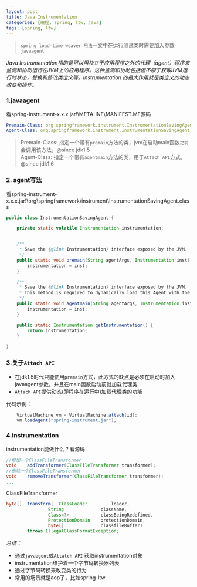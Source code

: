 ```yaml
---
layout: post
title: Java Instrumentation
categories: [编程, spring, ltw, java]
tags: [spring, ltw]
---
```


> `spring load-time-weaver 用法`一文中在运行测试类时需要加入参数`-javaagent`

*Java Instrumentation指的是可以用独立于应用程序之外的代理（agent）程序来监测和协助运行在JVM上的应用程序。这种监测和协助包括但不限于获取JVM运行时状态，替换和修改类定义等。Instrumentation 的最大作用就是类定义的动态改变和操作。*

### 1.javaagent

看spring-instrument-x.x.x.jar!\META-INF\MANIFEST.MF源码
```yaml
Premain-Class: org.springframework.instrument.InstrumentationSavingAgent
Agent-Class: org.springframework.instrument.InstrumentationSavingAgent
```
> Premain-Class: 指定一个带有`premain`方法的类，jvm在启动main函数`之前`会调用该方法，@since jdk1.5   
> Agent-Class: 指定一个带有`agentmain`方法的类，用于`Attach API`方式，@since jdk1.6

### 2. agent写法
看spring-instrument-x.x.x.jar!\org\springframework\instrument\InstrumentationSavingAgent.class
```java
public class InstrumentationSavingAgent {

	private static volatile Instrumentation instrumentation;


	/**
	 * Save the {@link Instrumentation} interface exposed by the JVM.
	 */
	public static void premain(String agentArgs, Instrumentation inst) {
		instrumentation = inst;
	}

	/**
	 * Save the {@link Instrumentation} interface exposed by the JVM.
	 * This method is required to dynamically load this Agent with the Attach API.
	 */
	public static void agentmain(String agentArgs, Instrumentation inst) {
		instrumentation = inst;
	}

	public static Instrumentation getInstrumentation() {
		return instrumentation;
	}

}
```

### 3.关于`Attach API`
* 在jdk1.5时代只能使用`premain`方式，此方式的缺点是必须在启动时加入javaagent参数，并且在main函数启动前就加载代理类
* `Attach API`提供动态(即程序在运行中)加载代理类的功能

代码示例：
```java
    VirtualMachine vm = VirtualMachine.attach(id);
    vm.loadAgent("spring-instrument.jar");
```

### 4.instrumentation
instrumentation能做什么？看源码
```java
//增加一个ClassFileTransformer
void    addTransformer(ClassFileTransformer transformer);
//删除一个ClassFileTransformer
void    removeTransformer(ClassFileTransformer transformer);
...
```
ClassFileTransformer
```java
byte[]  transform(  ClassLoader         loader,
                String              className,
                Class<?>            classBeingRedefined,
                ProtectionDomain    protectionDomain,
                byte[]              classfileBuffer)
        throws IllegalClassFormatException;
```

*总结：*
* 通过`javaagent`或`Attatch API` 获取instrumentation对象
* instrumentation维护着一个字节码转换器列表
* 通过字节码转换来改变类的行为
* 常用的场景就是aop了，比如spring-ltw